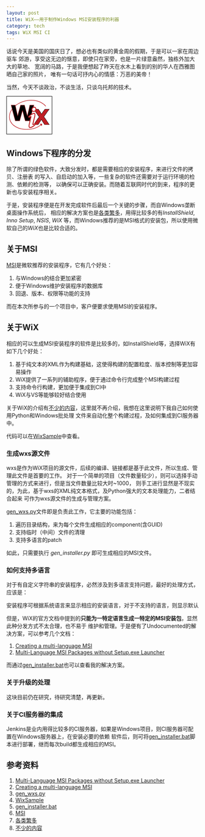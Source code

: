 ```yaml
---
layout: post
title: WiX——用于制作Windows MSI安装程序的利器
category: tech
tags: WiX MSI CI
---
```


话说今天是美国的国庆日了，想必也有类似的黄金周的假期，于是可以一家在周边驱车
郊游，享受这无边的惬意，即使只在家旁，也是一片绿意盎然，独栋外加大大的草地、
宽阔的马路，于是我便想起了昨天在水木上看到的别的华人在西雅图晒自己家的照片，
唯有一句话可抒内心的情感：万恶的美帝！

当然，今天不谈政治，不谈生活，只谈乌托邦的技术。

![wix](/assets/images/wix_logo.png)

## Windows下程序的分发

除了所谓的绿色软件，大致分发时，都是需要相应的安装程序，来进行文件的拷贝、注册表
的写入、自启动的加入等，一些复杂的软件还需要对于运行环境的检测、依赖的检测等，
以确保可以正确安装。而随着互联网时代的到来，程序的更新也与安装程序相关。

于是，安装程序便是在开发完成软件后最后一个关键的步骤，而自Windows垄断桌面操作系统后，
相应的解决方案也是[各类繁多][各类繁多]，用得比较多的有*InstallShield*, *Inno Setup*, *NSIS*, *WiX*
等，而Windows推荐的是MSI格式的安装包，所以使用微软自己的*WiX*也是比较合适的。

## 关于MSI

[MSI][MSI]是微软推荐的安装程序，它有几个好处：

1. 与Windows的结合更加紧密
2. 便于Windows维护安装程序的数据库
3. 回退、版本、权限等功能的支持

而在本次所参与的一个项目中，客户便要求使用MSI的安装程序。

## 关于WiX

相应的可以生成MSI安装程序的软件是比较多的，如InstallShield等，选择WiX有如下几个好处：

1. 基于纯文本的XML作为构建基础，这使得构建的配置粒度、版本控制等更加容易操作
2. WiX提供了一系列的辅助程序，便于通过命令行完成整个MSI构建过程
3. 支持命令行构建，更加便于集成到CI中
4. WiX与VS等能够较好结合使用


关于WiX的介绍有[不少的内容][不少的内容]，这里就不再介绍，我想在这里说明下我自己如何使用Python和Windows批处理
文件来自动化整个构建过程，及如何集成到CI服务器中。

代码可以在[WixSample][WixSample]中查看。

### 生成wxs源文件

wxs是作为WiX项目的源文件，后续的编译、链接都是基于此文件，所以生成、管理此文件是首要的工作。
对于一个简单的项目（文件数量较少），则可以选择手动管理的方式来进行，但是当文件数量比较大时~1000，
则手工进行显然是不现实的，为此，基于wxs的XML纯文本格式，及Python强大的文本处理能力，二者结合起来
可作为wxs源文件的生成与管理方案。

[gen_wxs.py][gen_wxs.py]文件即是负责此工作，它主要的功能包括：

1. 遍历目录结构，来为每个文件生成相应的component(含GUID)
2. 支持临时（中间）文件的清理
3. 支持多语言的patch

如此，只需要执行 *gen_installer.py* 即可生成相应的MSI文件。

### 如何支持多语言

对于有自定义字符串的安装程序，必然涉及到多语言支持问题，最好的处理方式，应该是：

<pre>
安装程序可根据系统语言来显示相应的安装语言，对于不支持的语言，则显示默认语言。
</pre>

但是，WiX的官方文档中提到的**只能为一特定语言生成一特定的MSI安装包**，显然此种分发方式不太合理，也不易于
维护和管理。于是便有了Undocumented的解决方案，可以参考几个文档：

1. [Creating a multi-language MSI][Creating a multi-language MSI]
2. [Multi-Language MSI Packages without Setup.exe Launcher][Multi-Language MSI Packages without Setup.exe Launcher]

而通过[gen_installer.bat][gen_installer.bat]也可以查看我的解决方案。

### 关于升级的处理

这块目前仍在研究，待研究清楚，再更新。

### 关于CI服务器的集成

Jenkins是业内用得比较多的CI服务器，如果是Windows项目，则CI服务器可配置在Windows服务器上，在安装必要的依赖
软件后，则可将[gen_installer.bat][gen_installer.bat]脚本进行部署，继而每次build都生成相应的MSI。




## 参考资料
1. [Multi-Language MSI Packages without Setup.exe Launcher][Multi-Language MSI Packages without Setup.exe Launcher]
2. [Creating a multi-language MSI][Creating a multi-language MSI]
3. [gen_wxs.py][gen_wxs.py]
4. [WixSample][WixSample]
5. [gen_installer.bat][gen_installer.bat]
6. [MSI][MSI]
7. [各类繁多][各类繁多]
8. [不少的内容][不少的内容]


[Multi-Language MSI Packages without Setup.exe Launcher]: http://www.installsite.org/cgi-bin/frames.cgi?url=http%3A%2F%2Fwww.installsite.org%2Fpages%2Fen%2Fmsi%2Farticles%2Fembeddedlang%2Findex.htm
[Creating a multi-language MSI]: http://packtlib.packtpub.com/library/9781782160427/ch12lvl1sec82
[gen_wxs.py]: https://github.com/towerjoo/WixSample/blob/master/gen_wxs.py
[WixSample]: https://github.com/towerjoo/WixSample
[gen_installer.bat]: https://github.com/towerjoo/WixSample/blob/master/gen_installer.bat
[MSI]: http://en.wikipedia.org/wiki/Windows_Installer
[各类繁多]: http://en.wikipedia.org/wiki/List_of_installation_software
[不少的内容]: https://www.google.com.hk/search?newwindow=1&safe=strict&biw=1600&bih=872&q=Wix+tutorial&oq=Wix+tutorial&gs_l=serp.3..35i39j0j0i30l8.2808507.2810277.0.2810463.12.8.0.0.0.0.369.692.3-2.2.0...0.0.0..1c.1.17.serp.wETC5A6bWiM

